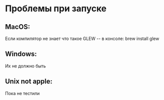 <h1>Проблемы при запуске</h1>
<h2>MacOS:</h2>
<p>
Если компилятор не знает что такое GLEW -- в консоле: brew install glew
</p>
<h2>Windows:</h2>
<p>
Их не должно быть
</p>
<h2>Unix not apple:</h2>
<p>
Пока не тестили
</p>
